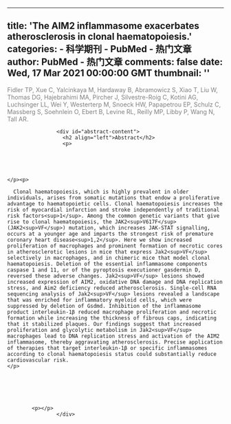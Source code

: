 
---
title: 'The AIM2 inflammasome exacerbates atherosclerosis in clonal haematopoiesis.'
categories: 
    - 科学期刊
    - PubMed - 热门文章
author: PubMed - 热门文章
comments: false
date: Wed, 17 Mar 2021 00:00:00 GMT
thumbnail: ''
---

<div>   
<div id="author-content">
                      <span style="color: grey">Fidler TP, Xue C, Yalcinkaya M, Hardaway B, Abramowicz S, Xiao T, Liu W, Thomas DG, Hajebrahimi MA, Pircher J, Silvestre-Roig C, Kotini AG, Luchsinger LL, Wei Y, Westerterp M, Snoeck HW, Papapetrou EP, Schulz C, Massberg S, Soehnlein O, Ebert B, Levine RL, Reilly MP, Libby P, Wang N, Tall AR.</span>
                    </div>
                    
                    <div id="abstract-content">
                      <h2 align="left">Abstract</h2>
                      <p>
              
                


  
    </p><p>
      
      Clonal haematopoiesis, which is highly prevalent in older individuals, arises from somatic mutations that endow a proliferative advantage to haematopoietic cells. Clonal haematopoiesis increases the risk of myocardial infarction and stroke independently of traditional risk factors<sup>1</sup>. Among the common genetic variants that give rise to clonal haematopoiesis, the JAK2<sup>V617F</sup> (JAK2<sup>VF</sup>) mutation, which increases JAK-STAT signalling, occurs at a younger age and imparts the strongest risk of premature coronary heart disease<sup>1,2</sup>. Here we show increased proliferation of macrophages and prominent formation of necrotic cores in atherosclerotic lesions in mice that express Jak2<sup>VF</sup> selectively in macrophages, and in chimeric mice that model clonal haematopoiesis. Deletion of the essential inflammasome components caspase 1 and 11, or of the pyroptosis executioner gasdermin D, reversed these adverse changes. Jak2<sup>VF</sup> lesions showed increased expression of AIM2, oxidative DNA damage and DNA replication stress, and Aim2 deficiency reduced atherosclerosis. Single-cell RNA sequencing analysis of Jak2<sup>VF</sup> lesions revealed a landscape that was enriched for inflammatory myeloid cells, which were suppressed by deletion of Gsdmd. Inhibition of the inflammasome product interleukin-1β reduced macrophage proliferation and necrotic formation while increasing the thickness of fibrous caps, indicating that it stabilized plaques. Our findings suggest that increased proliferation and glycolytic metabolism in Jak2<sup>VF</sup> macrophages lead to DNA replication stress and activation of the AIM2 inflammasome, thereby aggravating atherosclerosis. Precise application of therapies that target interleukin-1β or specific inflammasomes according to clonal haematopoiesis status could substantially reduce cardiovascular risk.
    </p>
  

  


              
            <p></p>
                    </div>
                      
</div>
            